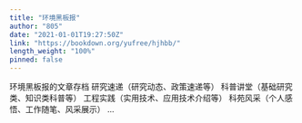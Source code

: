 ```yaml
---
title: "环境黑板报"
author: "805"
date: "2021-01-01T19:27:50Z"
link: "https://bookdown.org/yufree/hjhbb/"
length_weight: "100%"
pinned: false
---
```


环境黑板报的文章存档 研究速递（研究动态、政策速递等） 科普讲堂（基础研究类、知识类科普等） 工程实践（实用技术、应用技术介绍等） 科苑风采（个人感悟、工作随笔、风采展示） ...
